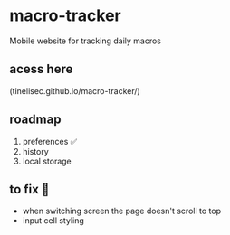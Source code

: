 # macro-tracker
Mobile website for tracking daily macros


## acess here
(tinelisec.github.io/macro-tracker/)

## roadmap
1. preferences ✅
2. history 
3. local storage


## to fix 🚧
- when switching screen the page doesn't scroll to top
- input cell styling
